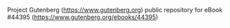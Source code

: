 Project Gutenberg (https://www.gutenberg.org) public repository for eBook #44395 (https://www.gutenberg.org/ebooks/44395)
